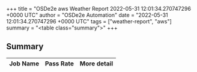 +++
title = "OSDe2e aws Weather Report 2022-05-31 12:01:34.270747296 +0000 UTC"
author = "OSDe2e Automation"
date = "2022-05-31 12:01:34.270747296 +0000 UTC"
tags = ["weather-report", "aws"]
summary = "<table class=\"summary\"></table>"
+++
## Summary

| Job Name | Pass Rate | More detail |
|----------|-----------|-------------|




